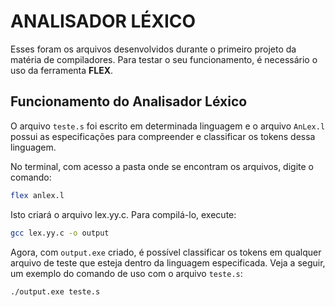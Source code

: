 # ANALISADOR LÉXICO

Esses foram os arquivos desenvolvidos durante o primeiro projeto da matéria de compiladores. Para testar o seu funcionamento, é necessário o uso da ferramenta **FLEX**.

## Funcionamento do Analisador Léxico
O arquivo `teste.s` foi escrito em determinada linguagem e o arquivo `AnLex.l` possui as especificações para compreender e classificar os tokens dessa linguagem.

No terminal, com acesso a pasta onde se encontram os arquivos, digite o comando:

```bash
flex anlex.l
```
Isto criará o arquivo lex.yy.c. Para compilá-lo, execute:

```bash
gcc lex.yy.c -o output
```
Agora, com `output.exe` criado, é possível classificar os tokens em qualquer arquivo de teste que esteja dentro da linguagem especificada. Veja a seguir, um exemplo do comando de uso com o arquivo `teste.s`:

```bash
./output.exe teste.s
```
